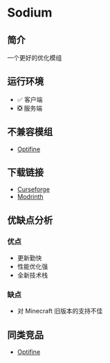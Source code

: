 # Sodium

## 简介

一个更好的优化模组

## 运行环境

- ✅ 客户端
- ❎ 服务端

## 不兼容模组

- [Optifine](/mod/optifine.md)

## 下载链接

- [Curseforge](https://www.curseforge.com/minecraft/mc-mods/sodium)
- [Modrinth](https://modrinth.com/mod/sodium)

## 优缺点分析

### 优点

- 更新勤快
- 性能优化强
- 全新技术栈

### 缺点

- 对 Minecraft 旧版本的支持不佳

## 同类竞品

- [Optifine](/docs/mod/optifine.md)